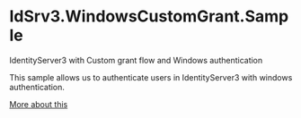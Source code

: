 # IdSrv3.WindowsCustomGrant.Sample
IdentityServer3 with Custom grant flow and Windows authentication

This sample allows us to authenticate users in IdentityServer3 with windows authentication.

[More about this](http://codepool.me/IdentityServer3-with-custom-grant-flow-and-windows-authentication/)
